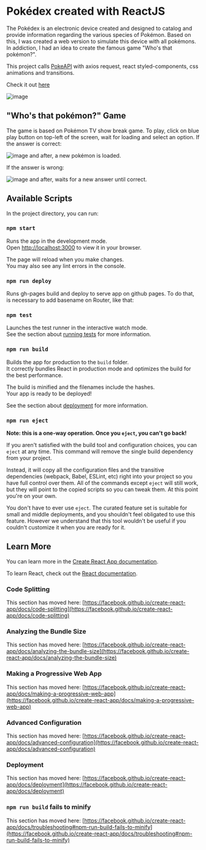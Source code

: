 # Pokédex created with ReactJS

The Pokédex is an electronic device created and designed to catalog and provide information regarding the various species of Pokémon. Based on this, I was created a web version to simulate this device with all pokémons. In addiction, I had an idea to create the famous game "Who's that pokémon?".

This project calls [PokeAPI](https://pokeapi.co) with axios request, react styled-components, css animations and transitions.

Check it out [here](ptrick0.github.io/reactjs-pokedex)

![image](https://user-images.githubusercontent.com/33580921/174077085-d8ac3216-893d-4427-81ed-ca52b884ef04.png)

## "Who's that pokémon?" Game

The game is based on Pokémon TV show break game. To play, click on blue play button on top-left of the screen, wait for loading and select an option.
If the answer is correct:

![image](https://user-images.githubusercontent.com/33580921/174075078-f130a095-0ec5-4164-b33d-e6fdf8dd87fb.png)
and after, a new pokémon is loaded.

If the answer is wrong:

![image](https://user-images.githubusercontent.com/33580921/174075335-900ff1de-2c1f-481a-9735-ad3c01972e1f.png)
and after, waits for a new answer until correct.

## Available Scripts

In the project directory, you can run:

### `npm start`

Runs the app in the development mode.\
Open [http://localhost:3000](http://localhost:3000) to view it in your browser.

The page will reload when you make changes.\
You may also see any lint errors in the console.

### `npm run deploy`

Runs gh-pages build and deploy to serve app on github pages.
To do that, is necessary to add basename on Router, like that:
<Router basename='/reactjs-pokedex'>

### `npm test`

Launches the test runner in the interactive watch mode.\
See the section about [running tests](https://facebook.github.io/create-react-app/docs/running-tests) for more information.

### `npm run build`

Builds the app for production to the `build` folder.\
It correctly bundles React in production mode and optimizes the build for the best performance.

The build is minified and the filenames include the hashes.\
Your app is ready to be deployed!

See the section about [deployment](https://facebook.github.io/create-react-app/docs/deployment) for more information.

### `npm run eject`

**Note: this is a one-way operation. Once you `eject`, you can't go back!**

If you aren't satisfied with the build tool and configuration choices, you can `eject` at any time. This command will remove the single build dependency from your project.

Instead, it will copy all the configuration files and the transitive dependencies (webpack, Babel, ESLint, etc) right into your project so you have full control over them. All of the commands except `eject` will still work, but they will point to the copied scripts so you can tweak them. At this point you're on your own.

You don't have to ever use `eject`. The curated feature set is suitable for small and middle deployments, and you shouldn't feel obligated to use this feature. However we understand that this tool wouldn't be useful if you couldn't customize it when you are ready for it.

## Learn More

You can learn more in the [Create React App documentation](https://facebook.github.io/create-react-app/docs/getting-started).

To learn React, check out the [React documentation](https://reactjs.org/).

### Code Splitting

This section has moved here: [https://facebook.github.io/create-react-app/docs/code-splitting](https://facebook.github.io/create-react-app/docs/code-splitting)

### Analyzing the Bundle Size

This section has moved here: [https://facebook.github.io/create-react-app/docs/analyzing-the-bundle-size](https://facebook.github.io/create-react-app/docs/analyzing-the-bundle-size)

### Making a Progressive Web App

This section has moved here: [https://facebook.github.io/create-react-app/docs/making-a-progressive-web-app](https://facebook.github.io/create-react-app/docs/making-a-progressive-web-app)

### Advanced Configuration

This section has moved here: [https://facebook.github.io/create-react-app/docs/advanced-configuration](https://facebook.github.io/create-react-app/docs/advanced-configuration)

### Deployment

This section has moved here: [https://facebook.github.io/create-react-app/docs/deployment](https://facebook.github.io/create-react-app/docs/deployment)

### `npm run build` fails to minify

This section has moved here: [https://facebook.github.io/create-react-app/docs/troubleshooting#npm-run-build-fails-to-minify](https://facebook.github.io/create-react-app/docs/troubleshooting#npm-run-build-fails-to-minify)
